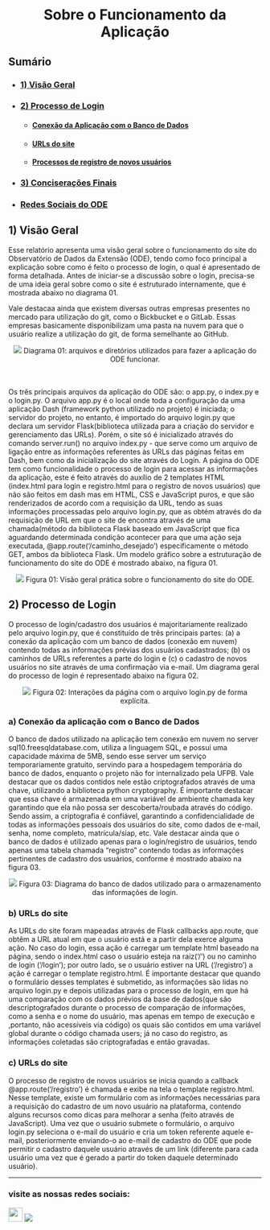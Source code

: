<h1 align="center">Sobre o Funcionamento da Aplicação</h1>

## Sumário

* ### [1) Visão Geral](#intro)

* ### [2) Processo de Login](#commit)
    * #### [Conexão da Aplicação com o Banco de Dados](#metodo1)
    * #### [URLs do site](#metodo2)
    * #### [Processos de registro de novos usuários](#metodo3)
    
* ### [3) Conciserações Finais](#branch-tag)

* ### [Redes Sociais do ODE](#social-media)

## 1) Visão Geral <a name="intro"></a>

Esse relatório apresenta uma visão geral sobre o funcionamento do site do Observatório de Dados da Extensão (ODE), tendo como foco principal a explicação sobre como é feito o processo de login, o qual é apresentado de forma detalhada. Antes de iniciar-se a discussão sobre o login, precisa-se de uma ideia geral sobre como o site é estruturado internamente, que é mostrada abaixo no diagrama 01.

Vale destacaa ainda que existem diversas outras empresas presentes no mercado para utilização do git, como o Bickbucket e o GitLab. Essas empresas basicamente disponibilizam uma pasta na nuvem para que o usuário realize a utilização do git, de forma semelhante ao GitHub. 

<center>
<img src="imagens-readme/diagrama01.png">
Diagrama 01: arquivos e diretórios utilizados para fazer a aplicação do ODE funcionar.
   
</center>
<br>
<br> 

Os três principais arquivos da aplicação do ODE são: o app.py, o index.py e o login.py. O arquivo app.py é o local onde toda a configuração da uma aplicação Dash (framework python utilizado no projeto) é iniciada; o servidor do projeto, no entanto, é importado do arquivo login.py que declara um servidor Flask(biblioteca utilizada para a criação do servidor e gerenciamento das URLs). Porém, o site só é inicializado através do comando server.run() no arquivo index.py - que serve como um arquivo de ligação entre as informações referentes às URLs das páginas feitas em Dash, bem como da inicialização do site através do Login. 
A página do ODE tem como funcionalidade o processo de login para acessar as informações da aplicação, este é feito através do auxílio de 2 templates HTML (index.html para login e registro.html para o registro de novos usuários) que não são feitos em dash mas em HTML, CSS e JavaScript puros, e que são renderizados de acordo com a requisição da URL, tendo as suas informações processadas pelo arquivo login.py, que as obtém através do da requisição de URL em que o site de encontra através de uma chamada(método da biblioteca Flask baseado em JavaScript que fica aguardando determinada condição acontecer para que uma ação seja executada, @app.route(‘/caminho_desejado’) especificamente o método GET, ambos da biblioteca Flask. Um modelo gráfico sobre a estruturação de funcionamento do site do ODE é mostrado abaixo, na figura 01.

<center>
<img src="imagens-readme/figura01.png">
Figura 01: Visão geral prática sobre o funcionamento do site do ODE. 
</center>
   
## 2) Processo de Login <a name="videos"></a>

O processo de login/cadastro dos usuários é majoritariamente realizado pelo arquivo login.py, que é constituído de três principais partes: (a) a conexão da aplicação com um banco de dados (conexão em nuvem) contendo todas as informações prévias dos usuários cadastrados; (b) os caminhos de URLs referentes a parte do login e (c) o cadastro de novos usuários no site através de uma confirmação via e-mail. Um diagrama geral do processo de login é representado abaixo na figura 02.

<center>
<img src="imagens-readme/figura02.png">
Figura 02: Interações da página com o arquivo login.py de forma explícita.
</center>

### a)	Conexão da aplicação com o Banco de Dados <a name="metodo1"></a>
O banco de dados utilizado na aplicação tem conexão em nuvem no server sql10.freesqldatabase.com, utiliza a linguagem SQL, e possui uma capacidade máxima de 5MB, sendo esse server um serviço temporariamente gratuito, servindo para a hospedagem temporária do banco de dados, enquanto o projeto não for internalizado pela UFPB. Vale destacar que os dados contidos nele estão criptografados através de uma chave, utilizando a biblioteca python cryptography. É importante destacar que essa chave é armazenada em uma variável de ambiente chamada key garantindo que ela não possa ser descoberta/roubada através do código. Sendo assim, a criptografia é confiável, garantindo a confidencialidade de todas as informações pessoais dos usuários do site, como dados de e-mail, senha, nome completo, matrícula/siap, etc. Vale destacar ainda que o banco de dados é utilizado apenas para o login/registro de usuários, tendo apenas uma tabela chamada “registro” contendo todas as informações pertinentes de cadastro dos usuários, conforme é mostrado abaixo na figura 03.

<center>
<img src="imagens-readme/figura03.png">
Figura 03: Diagrama do banco de dados utilizado para o armazenamento das informações de login.
</center>

### b)	URLs do site <a name="metodo2"></a>
As URLs do site foram mapeadas através de Flask callbacks app.route, que obtêm a URL atual em que o usuário está e a partir dela exerce alguma ação. No caso do login, essa ação é carregar um template html baseado na página, sendo o index.html caso o usuário esteja na raiz(‘/’) ou no caminho de login (‘/login’); por outro lado, se o usuário estiver na URL (‘/registro’) a ação é carregar o template registro.html. É importante destacar que quando o formulário desses templates é submetido, as informações são lidas no arquivo login.py e depois utilizadas para o processo de login, em que há uma comparação com os dados prévios da base de dados(que são descriptografados durante o processo de comparação de informações, como a senha e o nome do usuário, mas apenas em tempo de execução e ,portanto, não acessíveis via código) os quais são contidos em uma variável global durante o código chamada users; já no caso do registro, as informações coletadas são criptografadas e então gravadas.

### c)	URLs do site <a name="metodo3"></a>
O processo de registro de novos usuários se inicia quando a callback @app.route(‘/registro’) é chamada e exibe na tela o template registro.html. Nesse template, existe um formulário com as informações necessárias para a requisição do cadastro de um novo usuário na plataforma, contendo alguns recursos como dicas para melhorar a senha (feito através de JavaScript). Uma vez que o usuário submete o formulário, o arquivo login.py seleciona o e-mail do usuário e cria um token referente aquele e-mail, posteriormente enviando-o ao e-mail de cadastro do ODE que pode permitir o cadastro daquele usuário através de um link (diferente para cada usuário uma vez que é gerado a partir do token daquele determinado usuário). 

<hr>

### visite as nossas redes sociais: <a name="social-media"></a>

[<img src = "https://img.shields.io/badge/-Github-000?style=flat-square&logo=Github&logoColor=white&link=https://github.com/ODEUFPB"  height="28" width="auto">](https://github.com/ODEUFPB/) 
[<img src = "https://img.shields.io/badge/instagram-%23E4405F.svg?&style=for-the-badge&logo=instagram&logoColor=white">](https://www.instagram.com/extensaocear/) 
